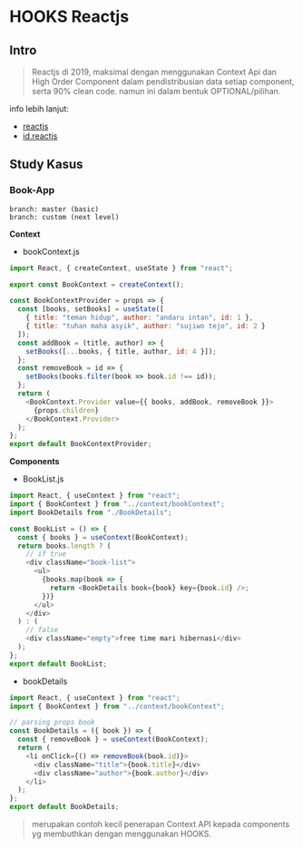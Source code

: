 # HOOKS Reactjs

## Intro

> Reactjs di 2019, maksimal dengan menggunakan Context Api dan High Order Component dalam pendistribusian data setiap component, serta 90% clean code.
> namun ini dalam bentuk OPTIONAL/pilihan.

info lebih lanjut:<br/>

- [reactjs](https://reactjs.org/docs/hooks-intro.html)<br/>
- [id.reactjs](https://id.reactjs.org/docs/hooks-intro.html)

## Study Kasus

### Book-App

```
branch: master (basic)
branch: custom (next level)
```

**Context**<br/>

- bookContext.js

```js {4}
import React, { createContext, useState } from "react";

export const BookContext = createContext();

const BookContextProvider = props => {
  const [books, setBooks] = useState([
    { title: "teman hidup", author: "andaru intan", id: 1 },
    { title: "tuhan maha asyik", author: "sujiwo tejo", id: 2 }
  ]);
  const addBook = (title, author) => {
    setBooks([...books, { title, author, id: 4 }]);
  };
  const removeBook = id => {
    setBooks(books.filter(book => book.id !== id));
  };
  return (
    <BookContext.Provider value={{ books, addBook, removeBook }}>
      {props.children}
    </BookContext.Provider>
  );
};
export default BookContextProvider;
```

**Components**<br/>

- BookList.js

```js {1,2,6,}
import React, { useContext } from "react";
import { BookContext } from "../context/bookContext";
import BookDetails from "./BookDetails";

const BookList = () => {
  const { books } = useContext(BookContext);
  return books.length ? (
    // if true
    <div className="book-list">
      <ul>
        {books.map(book => {
          return <BookDetails book={book} key={book.id} />;
        })}
      </ul>
    </div>
  ) : (
    // false
    <div className="empty">free time mari hibernasi</div>
  );
};
export default BookList;
```

- bookDetails

```js {2,5}
import React, { useContext } from "react";
import { BookContext } from "../context/bookContext";

// parsing props book
const BookDetails = ({ book }) => {
  const { removeBook } = useContext(BookContext);
  return (
    <li onClick={() => removeBook(book.id)}>
      <div className="title">{book.title}</div>
      <div className="author">{book.author}</div>
    </li>
  );
};
export default BookDetails;
```

> merupakan contoh kecil penerapan Context API kepada components yg membuthkan dengan menggunakan HOOKS.
